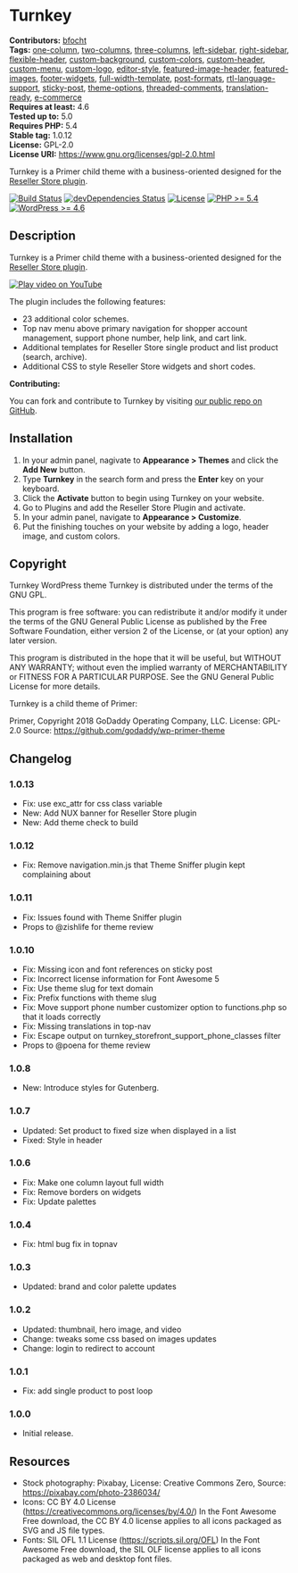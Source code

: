 # Turnkey #
**Contributors:** [bfocht](https://profiles.wordpress.org/bfocht)  
**Tags:**              [one-column](https://wordpress.org/themes/tags/one-column/), [two-columns](https://wordpress.org/themes/tags/two-columns/), [three-columns](https://wordpress.org/themes/tags/three-columns/), [left-sidebar](https://wordpress.org/themes/tags/left-sidebar/), [right-sidebar](https://wordpress.org/themes/tags/right-sidebar/), [flexible-header](https://wordpress.org/themes/tags/flexible-header/), [custom-background](https://wordpress.org/themes/tags/custom-background/), [custom-colors](https://wordpress.org/themes/tags/custom-colors/), [custom-header](https://wordpress.org/themes/tags/custom-header/), [custom-menu](https://wordpress.org/themes/tags/custom-menu/), [custom-logo](https://wordpress.org/themes/tags/custom-logo/), [editor-style](https://wordpress.org/themes/tags/editor-style/), [featured-image-header](https://wordpress.org/themes/tags/featured-image-header/), [featured-images](https://wordpress.org/themes/tags/featured-images/), [footer-widgets](https://wordpress.org/themes/tags/footer-widgets/), [full-width-template](https://wordpress.org/themes/tags/full-width-template/), [post-formats](https://wordpress.org/themes/tags/post-formats/), [rtl-language-support](https://wordpress.org/themes/tags/rtl-language-support/), [sticky-post](https://wordpress.org/themes/tags/sticky-post/), [theme-options](https://wordpress.org/themes/tags/theme-options/), [threaded-comments](https://wordpress.org/themes/tags/threaded-comments/), [translation-ready](https://wordpress.org/themes/tags/translation-ready/), [e-commerce](https://wordpress.org/themes/tags/e-commerce/)  
**Requires at least:** 4.6  
**Tested up to:**      5.0  
**Requires PHP:**      5.4  
**Stable tag:**        1.0.12  
**License:**           GPL-2.0  
**License URI:**       https://www.gnu.org/licenses/gpl-2.0.html  

Turnkey is a Primer child theme with a business-oriented designed for the [Reseller Store plugin](https://wordpress.org/plugins/reseller-store/).

[![Build Status](https://travis-ci.org/Resellers/wp-turnkey-theme.svg?branch=master)](https://travis-ci.org/Resellers/wp-turnkey-theme) [![devDependencies Status](https://david-dm.org/Resellers/wp-turnkey-theme/master/dev-status.svg)](https://david-dm.org/Resellers/wp-turnkey-theme/master?type=dev) [![License](https://img.shields.io/badge/license-GPL--2.0-brightgreen.svg)](https://github.com/Resellers/wp-turnkey-theme/blob/master/license.txt) [![PHP >= 5.4](https://img.shields.io/badge/php-%3E=%205.4-8892bf.svg)](https://secure.php.net/supported-versions.php) [![WordPress >= 4.6](https://img.shields.io/badge/wordpress-%3E=%204.6-blue.svg)](https://wordpress.org/download/release-archive/)  

## Description ##

Turnkey is a Primer child theme with a business-oriented designed for the [Reseller Store plugin](https://wordpress.org/plugins/reseller-store/).

[![Play video on YouTube](https://img.youtube.com/vi/us3y7jK55YQ/maxresdefault.jpg)](https://www.youtube.com/watch?v=us3y7jK55YQ)

The plugin includes the following features:
* 23 additional color schemes.
* Top nav menu above primary navigation for shopper account management, support phone number, help link, and cart link.
* Additional templates for Reseller Store single product and list product (search, archive).
* Additional CSS to style Reseller Store widgets and short codes.

**Contributing:**

You can fork and contribute to Turnkey by visiting [our public repo on GitHub](https://github.com/Resellers/wp-turnkey-theme).

## Installation ##

1. In your admin panel, nagivate to **Appearance > Themes** and click the **Add New** button.
2. Type **Turnkey** in the search form and press the **Enter** key on your keyboard.
3. Click the **Activate** button to begin using Turnkey on your website.
4. Go to Plugins and add the  Reseller Store Plugin and activate.
5. In your admin panel, navigate to **Appearance > Customize**.
6. Put the finishing touches on your website by adding a logo, header image, and custom colors.

## Copyright ##

Turnkey WordPress theme
Turnkey is distributed under the terms of the GNU GPL.

This program is free software: you can redistribute it and/or modify
it under the terms of the GNU General Public License as published by
the Free Software Foundation, either version 2 of the License, or
(at your option) any later version.

This program is distributed in the hope that it will be useful,
but WITHOUT ANY WARRANTY; without even the implied warranty of
MERCHANTABILITY or FITNESS FOR A PARTICULAR PURPOSE. See the
GNU General Public License for more details.

Turnkey is a child theme of Primer:

Primer, Copyright 2018 GoDaddy Operating Company, LLC.
License: GPL-2.0
Source: https://github.com/godaddy/wp-primer-theme

## Changelog ##

### 1.0.13 ###
* Fix: use exc_attr for css class variable
* New: Add NUX banner for Reseller Store plugin
* New: Add theme check to build

### 1.0.12 ###
* Fix: Remove navigation.min.js that Theme Sniffer plugin kept complaining about

### 1.0.11 ###
* Fix: Issues found with Theme Sniffer plugin
* Props to @zishlife for theme review

### 1.0.10 ###
* Fix: Missing icon and font references on sticky post
* Fix: Incorrect license information for Font Awesome 5
* Fix: Use theme slug for text domain
* Fix: Prefix functions with theme slug
* Fix: Move support phone number customizer option to functions.php so that it loads correctly
* Fix: Missing translations in top-nav
* Fix: Escape output on turnkey_storefront_support_phone_classes filter
* Props to @poena for theme review

### 1.0.8 ###
* New: Introduce styles for Gutenberg.

### 1.0.7 ###
* Updated: Set product to fixed size when displayed in a list
* Fixed: Style in header

### 1.0.6 ###
* Fix: Make one column layout full width
* Fix: Remove borders on widgets
* Fix: Update palettes

### 1.0.4 ###
* Fix: html bug fix in topnav

### 1.0.3 ###
* Updated: brand and color palette updates

### 1.0.2 ###
* Updated: thumbnail, hero image, and video
* Change: tweaks some css based on images updates
* Change: login to redirect to account

### 1.0.1 ###
* Fix: add single product to post loop

### 1.0.0 ###
* Initial release.

## Resources ##
* Stock photography: Pixabay, License: Creative Commons Zero, Source: https://pixabay.com/photo-2386034/
* Icons: CC BY 4.0 License (https://creativecommons.org/licenses/by/4.0/) In the Font Awesome Free download, the CC BY 4.0 license applies to all icons
packaged as SVG and JS file types.
* Fonts: SIL OFL 1.1 License (https://scripts.sil.org/OFL) In the Font Awesome Free download, the SIL OLF license applies to all icons
packaged as web and desktop font files.
